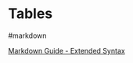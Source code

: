 # Tables
#markdown 

[Markdown Guide - Extended Syntax](https://www.markdownguide.org/extended-syntax/)